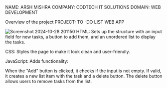 NAME: ARSH MISHRA 
COMPANY:  CODTECH IT SOLUTIONS
DOMAIN: WEB DEVELOPMENT


Overview of the project 
PROJECT: TO -DO LIST WEB APP 

![Screenshot 2024-10-28 201150](https://github.com/user-attachments/assets/2640f7e7-1e32-4085-8fc2-4e92d6baccd7)
HTML: Sets up the structure with an input field for new tasks, a button to add them, and an unordered list to display the tasks.

CSS: Styles the page to make it look clean and user-friendly.

JavaScript: Adds functionality:

When the "Add" button is clicked, it checks if the input is not empty.
If valid, it creates a new list item with the task and a delete button.
The delete button allows users to remove tasks from the list.
